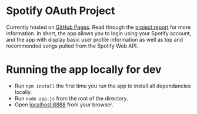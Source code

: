 # Spotify OAuth Project
Currently hosted on [GitHub Pages](maihameed.github.io/oauth-project). Read through the [project report](report.pdf) for more information. In short, the app allows you to 
login using your Spotify account, and the app with display basic user profile information as well as top and recommended songs pulled from the Spotify Web API.

# Running the app locally for dev
- Run `npm install` the first time you run the app to install all dependancies locally.
- Run `node app.js` from the root of the directory.
- Open [localhost:8888](http://localhost:8888) from your browser.
